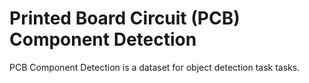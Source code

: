 # Printed Board Circuit (PCB) Component Detection

PCB Component Detection is a dataset for object detection task tasks.